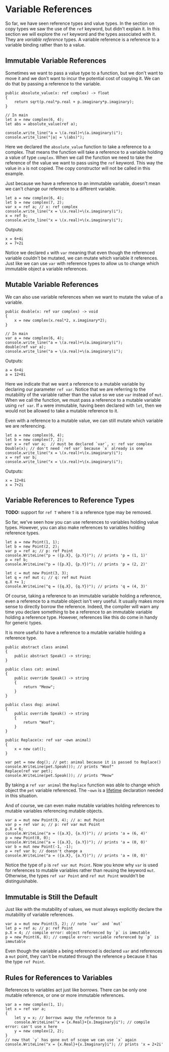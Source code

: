# Variable References

So far, we have seen reference types and value types. In the section on copy types we saw the use of the `ref` keyword, but didn't explain it. In this section we will explore the `ref` keyword and the types associated with it. They are *variable reference* types. A variable reference is a reference to a variable binding rather than to a value.

## Immutable Variable References

Sometimes we want to pass a value type to a function, but we don't want to move it and we don't want to incur the potential cost of copying it. We can do that by passing a reference to the variable.

```azoth
public absolute_value(x: ref complex) -> float
{
    return sqrt(p.real*p.real + p.imaginary*p.imaginary);
}

// In main
let a = new complex(6, 4);
let abs = absolute_value(ref a);

console.write_line("a = \(a.real)+\(a.imaginary)i");
console.write_line("|a| = \(abs)");
```

Here we declared the `absolute_value` function to take a reference to a complex. That means the function will take a reference to a variable holding a value of type `complex`. When we call the function we need to take the reference of the value we want to pass using the `ref` keyword. This way the value in `a` is not copied. The copy constructor will not be called in this example.

Just because we have a reference to an immutable variable, doesn't mean we can't change our reference to a different variable.

```azoth
let a = new complex(6, 4);
let b = new complex(7, 2);
var x = ref a; // x: ref complex
console.write_line("x = \(x.real)+\(x.imaginary)i");
x = ref b;
console.write_line("x = \(x.real)+\(x.imaginary)i");
```

Outputs:
```console
x = 6+4i
x = 7+2i
```

Notice we declared `x` with `var` meaning that even though the referenced variable couldn't be mutated, we can mutate which variable it references. Just like we can use `var` with reference types to allow us to change which immutable object a variable references.

## Mutable Variable References

We can also use variable references when we want to mutate the value of a variable.

```azoth
public double(x: ref var complex) -> void
{
    x = new complex(x.real*2, x.imaginary*2);
}

// In main
var a = new complex(6, 4);
console.write_line("a = \(a.real)+\(a.imaginary)i");
double(ref var a);
console.write_line("a = \(a.real)+\(a.imaginary)i");
```

Outputs:

```console
a = 6+4i
a = 12+8i
```

Here we indicate that we want a reference to a mutable variable by declaring our parameter `ref var`. Notice that we are referring to the mutability of the variable rather than the value so we use `var` instead of `mut`. When we call the function, we must pass a reference to a mutable variable using `ref var`. If `a` were immutable, having been declared with `let`, then we would not be allowed to take a mutable reference to it.

Even with a reference to a mutable value, we can still mutate which variable we are referencing.

```azoth
let a = new complex(6, 4);
let b = new complex(7, 2);
var x = ref var a;  // must be declared `var`, x: ref var complex
Double(x); // don't need `ref var` because `x` already is one
console.write_line("x = \(x.real)+\(x.imaginary)i");
x = ref var b;
console.write_line("x = \(x.real)+\(x.imaginary)i");
```

Outputs:

```console
x = 12+8i
x = 7+2i
```

## Variable References to Reference Types

**TODO:** support for `ref T` where `T` is a reference type may be removed.

So far, we've seen how you can use references to variables holding value types. However, you can also make references to variables holding reference types.

    let a = new Point(1, 1);
    let b = new Point(2, 2);
    var p = ref a; // p: ref Point
    console.WriteLine("p = ({p.X}, {p.Y})"); // prints 'p = (1, 1)'
    p = ref b;
    console.WriteLine("p = ({p.X}, {p.Y})"); // prints 'p = (2, 2)'

    let c = mut new Point(3, 3);
    let q = ref mut c; // q: ref mut Point
    q.X += 1;
    console.WriteLine("q = ({q.X}, {q.Y})"); // prints 'q = (4, 3)'

Of course, taking a reference to an immutable variable holding a reference, even a reference to a mutable object isn't very useful. It usually makes more sense to directly borrow the reference. Indeed, the compiler will warn any time you declare something to be a reference to an immutable variable holding a reference type. However, references like this do come in handy for generic types.

It is more useful to have a reference to a mutable variable holding a reference type.

    public abstract class animal
    {
        public abstract Speak() -> string;
    }

    public class cat: animal
    {
        public override Speak() -> string
        {
            return "Meow";
        }
    }

    public class dog: animal
    {
        public override Speak() -> string
        {
            return "Woof";
        }
    }

    public Replace(x: ref var ~own animal)
    {
        x = new cat();
    }

    var pet = new dog(); // pet: animal because it is passed to Replace()
    console.WriteLine(pet.Speak()); // prints "Woof"
    Replace(ref var pet);
    console.WriteLine(pet.Speak()); // prints "Meow"

By taking a `ref var animal` the `Replace` function was able to change which object the `pet` variable referenced. The `~own` is a [lifetime](lifetimes.md) declaration needed in this situation.

And of course, we can even make mutable variables holding references to mutable variables referencing mutable objects.

    var a = mut new Point(9, 4); // a: mut Point
    var p = ref var a; // p: ref var mut Point
    p.X = 6;
    console.WriteLine("a = ({a.X}, {a.Y})"); // prints 'a = (6, 4)'
    p = new Point(0, 0);
    console.WriteLine("a = ({a.X}, {a.Y})"); // prints 'a = (0, 0)'
    var b = mut new Point(-1, -1);
    p = ref var b; // doesn't change a
    console.WriteLine("a = ({a.X}, {a.Y})"); // prints 'a = (0, 0)'

Notice the type of `p` is `ref var mut Point`. Now you know why `var` is used for references to mutable variables rather than reusing the keyword `mut`. Otherwise, the types `ref var Point` and `ref mut Point` wouldn't be distinguishable.

## Immutable is Still the Default

Just like with the mutability of values, we must always explicitly declare the mutability of variable references.

    var a = mut new Point(5, 2); // note `var` and `mut`
    let p = ref a; // p: ref Point
    p.X = 4; // compile error: object referenced by `p` is immutable
    p = new Point(6, 8); // compile error: variable referenced by `p` is immutable

Even though the variable `a` being referenced is declared `var` and references a `mut` point, they can't be mutated through the reference `p` because it has the type `ref Point`.

## Rules for References to Variables

References to variables act just like borrows. There can be only one mutable reference, or one or more immutable references.

    var a = new complex(1, 1);
    let x = ref var a;
    {
        let y = x; // borrows away the reference to a
        console.WriteLine("x = {x.Real}+{x.Imaginary}i"); // compile error: can't use x here
        y = new complex(2, 2);
    }
    // now that `y` has gone out of scope we can use `x` again
    console.WriteLine("x = {x.Real}+{x.Imaginary}i"); // prints 'x = 2+2i'
